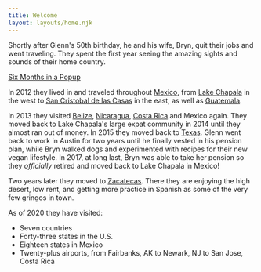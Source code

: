 ```yaml
---
title: Welcome
layout: layouts/home.njk
---
```

Shortly after Glenn's 50th birthday, he and his wife, Bryn, quit their jobs and went traveling. They spent the first year seeing the amazing sights and sounds of their home country.

[Six Months in a Popup](/tags/sixmonths/)

In 2012 they lived in and traveled throughout [Mexico](/tags/mexico/), from [Lake Chapala](/tags/chapala/) in the west to [San Cristobal de las Casas](/tags/sancristobal/) in the east, as well as [Guatemala](/tags/guatemala/).

In 2013 they visited [Belize](/tags/belize/), [Nicaragua](/tags/nicaragua/), [Costa Rica](/tags/costarica/) and Mexico again. They moved back to Lake Chapala's large expat community in 2014 until they almost ran out of money. In 2015 they moved back to [Texas](/tags/texas/). Glenn went back to work in Austin for two years until he finally vested in his pension plan, while Bryn walked dogs and experimented with recipes for their new vegan lifestyle. In 2017, at long last, Bryn was able to take her pension so they *officially* retired and moved back to Lake Chapala in Mexico!

Two years later they moved to [Zacatecas](/tags/zacatecas/). There they are enjoying the high desert, low rent, and getting more practice in Spanish as some of the very few gringos in town.

As of 2020 they have visited:

- Seven countries
- Forty-three states in the U.S.
- Eighteen states in Mexico
- Twenty-plus airports, from Fairbanks, AK to Newark, NJ to San Jose, Costa Rica
